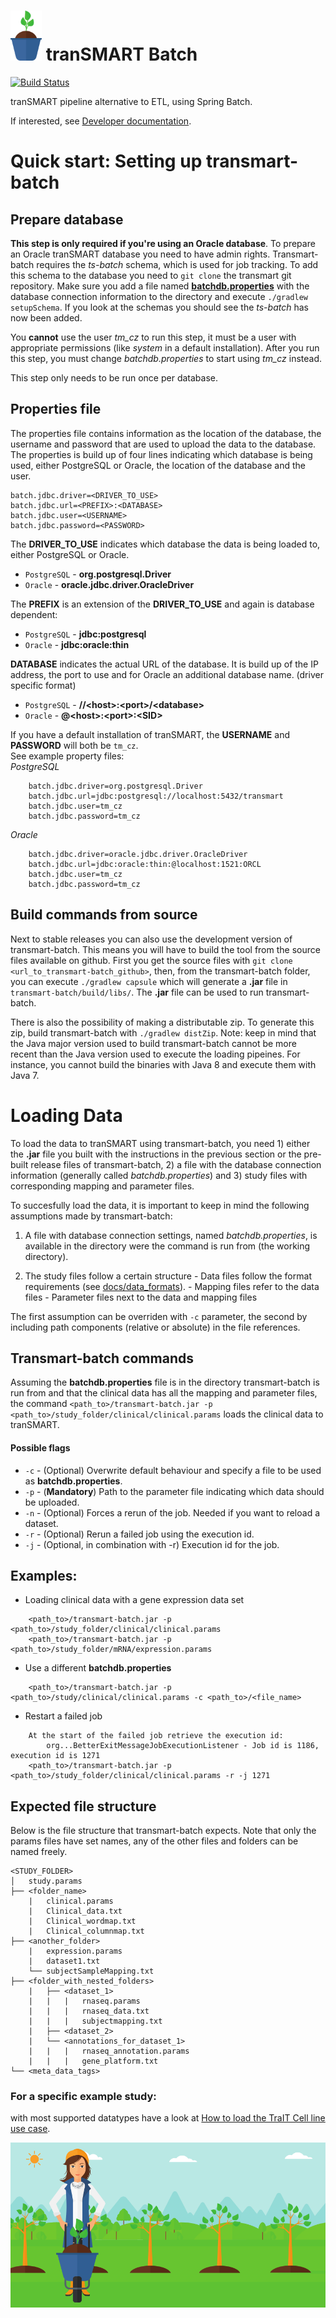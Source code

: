 <img src=images/batch_logo.png width="50" height="80"> tranSMART Batch
============================
[![Build Status](https://travis-ci.org/thehyve/transmart-batch.svg?branch=master)](https://travis-ci.org/thehyve/transmart-batch)

tranSMART pipeline alternative to ETL, using Spring Batch.

If interested, see [Developer documentation](docs/developer_docs.md).

# Quick start: Setting up transmart-batch

## Prepare database
**This step is only required if you're using an Oracle database**. To prepare an Oracle tranSMART database you need to have admin rights. Transmart-batch requires the *ts-batch* schema, which is used for job tracking. To add this schema to the database you need to `git clone` the transmart git repository. Make sure you add a file named [**batchdb.properties**](#properties-file) with the database connection information to the directory and execute `./gradlew setupSchema`. If you look at the schemas you should see the *ts-batch* has now been added.

You **cannot** use the user _tm\_cz_ to run this step, it must be a user with appropriate permissions (like _system_ in a default installation). After you run this step, you must change _batchdb.properties_ to start using _tm\_cz_ instead.

This step only needs to be run once per database.

## Properties file
The properties file contains information as the location of the database, the username and password that are used to upload the data to the database. The properties is build up of four lines indicating which database is being used, either PostgreSQL or Oracle, the location of the database and the user.

    batch.jdbc.driver=<DRIVER_TO_USE>  
    batch.jdbc.url=<PREFIX>:<DATABASE>  
    batch.jdbc.user=<USERNAME>
    batch.jdbc.password=<PASSWORD>  

The **DRIVER_TO_USE** indicates which database the data is being loaded to, either PostgreSQL or Oracle.  
  * `PostgreSQL` - **org.postgresql.Driver**  
  * `Oracle` - **oracle.jdbc.driver.OracleDriver**

The **PREFIX** is an extension of the **DRIVER_TO_USE** and again is database dependent:  
  * `PostgreSQL` - **jdbc:postgresql**
  * `Oracle` - **jdbc:oracle:thin**  

**DATABASE** indicates the actual URL of the database. It is build up of the IP address, the port to use and for Oracle an additional database name. (driver specific format)  
  * `PostgreSQL` - **//&lt;host>:&lt;port>/&lt;database>**
  * `Oracle` - **@&lt;host>:&lt;port>:&lt;SID>**

If you have a default installation of tranSMART, the **USERNAME** and **PASSWORD** will both be `tm_cz`.  
See example property files:  
*PostgreSQL*
```
    batch.jdbc.driver=org.postgresql.Driver
    batch.jdbc.url=jdbc:postgresql://localhost:5432/transmart
    batch.jdbc.user=tm_cz
    batch.jdbc.password=tm_cz
```
*Oracle*
```
    batch.jdbc.driver=oracle.jdbc.driver.OracleDriver
    batch.jdbc.url=jdbc:oracle:thin:@localhost:1521:ORCL
    batch.jdbc.user=tm_cz
    batch.jdbc.password=tm_cz
```

## Build commands from source
Next to stable releases you can also use the development version of transmart-batch. This means you will have to build the tool from the source files available on github. First you get the source files with `git clone <url_to_transmart-batch_github>`, then, from the transmart-batch folder, you can execute `./gradlew capsule` which will generate a **.jar** file in `transmart-batch/build/libs/`. The **.jar** file can be used to run transmart-batch.

There is also the possibility of making a distributable zip. To generate this zip, build transmart-batch with `./gradlew distZip`. Note: keep in mind that the Java major version used to build transmart-batch cannot be more recent than the Java version used to execute the loading pipeines. For instance, you cannot build the binaries with Java 8 and execute them with Java 7.

# Loading Data
To load the data to tranSMART using transmart-batch, you need 1) either the **.jar** file you built with the instructions in the previous section or the pre-built release files of transmart-batch, 2) a file with the database connection information (generally called *batchdb.properties*) and 3) study files with corresponding mapping and parameter files.

To succesfully load the data, it is important to keep in mind the following assumptions made by transmart-batch:

  1. A file with database connection settings, named *batchdb.properties*, is available in the directory were the command is run from (the working directory).

  2. The study files follow a certain structure
    - Data files follow the format requirements (see [docs/data_formats](docs/data_formats/)).
    - Mapping files refer to the data files
    - Parameter files next to the data and mapping files

The first assumption can be overriden with `-c` parameter, the second by including path components (relative or absolute) in the file references.

## Transmart-batch commands
Assuming the **batchdb.properties** file is in the directory transmart-batch is run from and that the clinical data has all the mapping and parameter files, the command `<path_to>/transmart-batch.jar -p <path_to>/study_folder/clinical/clinical.params` loads the clinical data to tranSMART.

#### Possible flags
- `-c` - (Optional) Overwrite default behaviour and specify a file to be used as **batchdb.properties**.
- `-p` - (**Mandatory**) Path to the parameter file indicating which data should be uploaded.
- `-n` - (Optional) Forces a rerun of the job. Needed if you want to reload a dataset.
- `-r` - (Optional) Rerun a failed job using the execution id.
- `-j` - (Optional, in combination with -r) Execution id for the job.

## Examples:

* Loading clinical data with a gene expression data set  
```
    <path_to>/transmart-batch.jar -p <path_to>/study_folder/clinical/clinical.params
    <path_to>/transmart-batch.jar -p <path_to>/study_folder/mRNA/expression.params
```

* Use a different **batchdb.properties**
```
    <path_to>/transmart-batch.jar -p <path_to>/study/clinical/clinical.params -c <path_to>/<file_name>
```

* Restart a failed job
```
    At the start of the failed job retrieve the execution id:  
        org...BetterExitMessageJobExecutionListener - Job id is 1186, execution id is 1271
    <path_to>/transmart-batch.jar -p <path_to>/study_folder/clinical/clinical.params -r -j 1271
```

## Expected file structure
Below is the file structure that transmart-batch expects. Note that only the params files have set names, any of the other files and folders can be named freely.

```
<STUDY_FOLDER>
│   study.params
├── <folder_name>
    |   clinical.params
    |   Clinical_data.txt
    |   Clinical_wordmap.txt
    |   Clinical_columnmap.txt
├── <another_folder>
    |   expression.params
    |   dataset1.txt
    └── subjectSampleMapping.txt
├── <folder_with_nested_folders>
    |   ├── <dataset_1>
    |   |   |   rnaseq.params
    |   |   |   rnaseq_data.txt
    |   |   |   subjectmapping.txt
    |   ├── <dataset_2>
    |   └── <annotations_for_dataset_1>
    |   |   |   rnaseq_annotation.params
    |   |   |   gene_platform.txt
└── <meta_data_tags>
```

### For a specific example study:
with most supported datatypes have a look at [How to load the TraIT Cell line use case](docs/how_to_load_trait_cluc.md).

![Natasha](images/natasha_full_no_solar.png)
